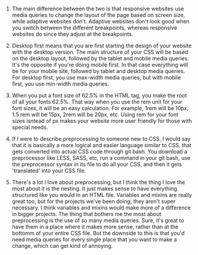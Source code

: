 1. The main difference between the two is that responsive websites use media queries to change the layout of the page based on screen size, while adaptive websites don't. Adaptive websites don't look good when you switch between the different breakpoints, whereas responsive websites do since they adjust at the breakpoints. 

2. Desktop first means that you are first starting the design of your website with the desktop version. The main structure of your CSS will be based on the desktop layout, followed by the tablet and mobile media queries. It's the opposite if you're doing mobile first. In that case everything will be for your mobile site, followed by tablet and desktop media queries. For desktop first, you use max-width media queries, but with mobile first, you use min-width media queries.

3. When you put a font size of 62.5% in the HTML tag, you make the root of all your fonts 62.5%. That way when you use the rem unit for your font sizes, it will be an easy calculation. For example, 1rem will be 10px, 1.5 rem will be 15px, 2rem will be 20px, etc. Using rem for your font sizes isntead of px makes your website more user friendly for those with special needs.

4. If I were to describe preprocessing to someone new to CSS, I would say that it is basically a more logical and easier language similar to CSS, that gets converted into actual CSS code through git bash. You download a preprocessor like LESS, SASS, etc, run a command in your git bash, use the preprocessor syntax in its file to do all your CSS, and then it gets 'translated' into your CSS file.

5. There's a lot I love about preprocessing, but I think the thing I love the most about it is the nesting. It just makes sense to have everything structured like you would in an HTML file. Variables and mixins are really great too, but for the projects we've been doing, they aren't super necessary. I think variables and mixins would make more of a difference in bigger projects. The thing that bothers me the most about preprocessing is the use of so many media queries. Sure, it's great to have them in a place where it makes more sense, rather than at the bottomm of your entire CSS file. But the downside to this is that you'd need media queries for every single place that you want to make a change, which can get kind of annoying.